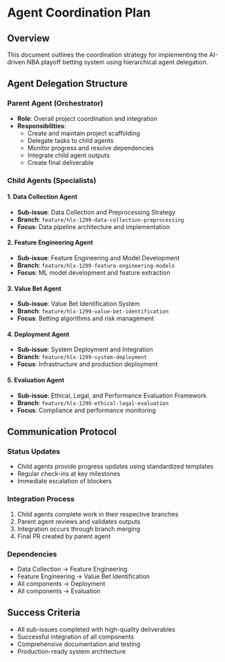 # Agent Coordination Plan

## Overview
This document outlines the coordination strategy for implementing the AI-driven NBA playoff betting system using hierarchical agent delegation.

## Agent Delegation Structure

### Parent Agent (Orchestrator)
- **Role**: Overall project coordination and integration
- **Responsibilities**: 
  - Create and maintain project scaffolding
  - Delegate tasks to child agents
  - Monitor progress and resolve dependencies
  - Integrate child agent outputs
  - Create final deliverable

### Child Agents (Specialists)

#### 1. Data Collection Agent
- **Sub-issue**: Data Collection and Preprocessing Strategy
- **Branch**: `feature/hlx-1299-data-collection-preprocessing`
- **Focus**: Data pipeline architecture and implementation

#### 2. Feature Engineering Agent  
- **Sub-issue**: Feature Engineering and Model Development
- **Branch**: `feature/hlx-1299-feature-engineering-models`
- **Focus**: ML model development and feature extraction

#### 3. Value Bet Agent
- **Sub-issue**: Value Bet Identification System
- **Branch**: `feature/hlx-1299-value-bet-identification`
- **Focus**: Betting algorithms and risk management

#### 4. Deployment Agent
- **Sub-issue**: System Deployment and Integration
- **Branch**: `feature/hlx-1299-system-deployment`
- **Focus**: Infrastructure and production deployment

#### 5. Evaluation Agent
- **Sub-issue**: Ethical, Legal, and Performance Evaluation Framework
- **Branch**: `feature/hlx-1299-ethical-legal-evaluation`
- **Focus**: Compliance and performance monitoring

## Communication Protocol

### Status Updates
- Child agents provide progress updates using standardized templates
- Regular check-ins at key milestones
- Immediate escalation of blockers

### Integration Process
1. Child agents complete work in their respective branches
2. Parent agent reviews and validates outputs
3. Integration occurs through branch merging
4. Final PR created by parent agent

### Dependencies
- Data Collection → Feature Engineering
- Feature Engineering → Value Bet Identification
- All components → Deployment
- All components → Evaluation

## Success Criteria
- All sub-issues completed with high-quality deliverables
- Successful integration of all components
- Comprehensive documentation and testing
- Production-ready system architecture


